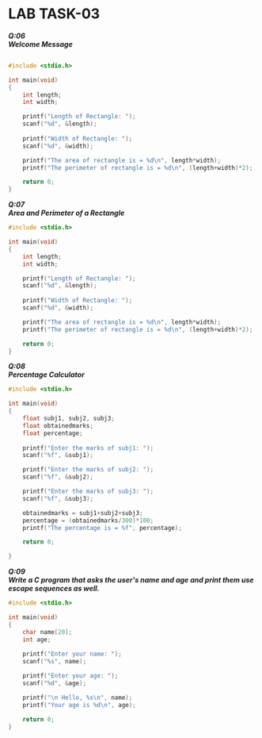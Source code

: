 # LAB TASK-03

***Q:06\
Welcome Message***
```c

#include <stdio.h>

int main(void)
{
    int length;
    int width;

    printf("Length of Rectangle: ");
    scanf("%d", &length);
    
    printf("Width of Rectangle: ");
    scanf("%d", &width);

    printf("The area of rectangle is = %d\n", length*width);
    printf("The perimeter of rectangle is = %d\n", (length+width)*2);

    return 0;
}
```

***Q:07\
Area and Perimeter of a Rectangle***

```c
#include <stdio.h>

int main(void)
{
    int length;
    int width;

    printf("Length of Rectangle: ");
    scanf("%d", &length);
    
    printf("Width of Rectangle: ");
    scanf("%d", &width);

    printf("The area of rectangle is = %d\n", length*width);
    printf("The perimeter of rectangle is = %d\n", (length+width)*2);

    return 0;
}
```

***Q:08\
Percentage Calculator***

```c
#include <stdio.h>

int main(void)
{
    float subj1, subj2, subj3;
    float obtainedmarks;
    float percentage;
    
    printf("Enter the marks of subj1: ");
    scanf("%f", &subj1);

    printf("Enter the marks of subj2: ");
    scanf("%f", &subj2);

    printf("Enter the marks of subj3: ");
    scanf("%f", &subj3);

    obtainedmarks = subj1+subj2+subj3;
    percentage = (obtainedmarks/300)*100;
    printf("The percentage is = %f", percentage);

    return 0;

}
```

***Q:09\
Write a C program that asks the user's name and age and print them use escape sequences as well.***

```c
#include <stdio.h>

int main(void)
{
    char name[20];
    int age;
    
    printf("Enter your name: ");
    scanf("%s", name);

    printf("Enter your age: ");
    scanf("%d", &age);

    printf("\n Hello, %s\n", name);
    printf("Your age is %d\n", age);

    return 0;
}
```
